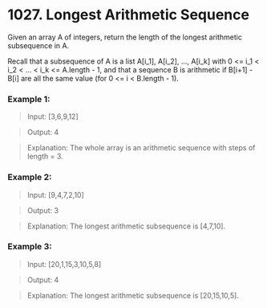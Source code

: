 # 1027. Longest Arithmetic Sequence
Given an array A of integers, return the length of the longest arithmetic subsequence in A.

Recall that a subsequence of A is a list A[i_1], A[i_2], ..., A[i_k] with 0 <= i_1 < i_2 < ... < i_k <= A.length - 1, and that a sequence B is arithmetic if B[i+1] - B[i] are all the same value (for 0 <= i < B.length - 1).

### Example 1:
> Input: [3,6,9,12]

> Output: 4

> Explanation: 
>The whole array is an arithmetic sequence with steps of length = 3.

### Example 2:
> Input: [9,4,7,2,10]

> Output: 3

> Explanation: 
> The longest arithmetic subsequence is [4,7,10].

### Example 3:
> Input: [20,1,15,3,10,5,8]

> Output: 4

> Explanation: 
> The longest arithmetic subsequence is [20,15,10,5].
